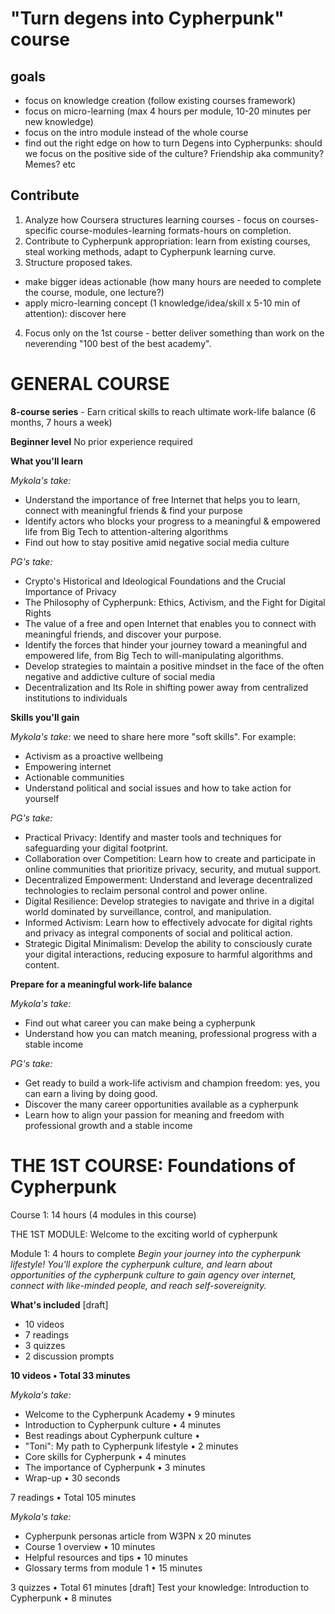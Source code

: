 # "Turn degens into Cypherpunk" course

## goals
- focus on knowledge creation (follow existing courses framework)
- focus on micro-learning (max 4 hours per module, 10-20 minutes per new knowledge)
- focus on the intro module instead of the whole course
- find out the right edge on how to turn Degens into Cypherpunks: should we focus on the positive side of the culture? Friendship aka community? Memes? etc

## Contribute
1. Analyze how Coursera structures learning courses - focus on courses-specific course-modules-learning formats-hours on completion.
2. Contribute to Cypherpunk appropriation: learn from existing courses, steal working methods, adapt to Cypherpunk learning curve.
3. Structure proposed takes.
- make bigger ideas actionable (how many hours are needed to complete the course, module, one lecture?)
- apply micro-learning concept (1 knowledge/idea/skill x 5-10 min of attention): discover here
4. Focus only on the 1st course - better deliver something than work on the neverending "100 best of the best academy".

# GENERAL COURSE
**8-course series** - Earn critical skills to reach ultimate work-life balance (6 months, 7 hours a week)

**Beginner level**
No prior experience required

**What you'll learn**

_Mykola's take:_

- Understand the importance of free Internet that helps you to learn, connect with meaningful friends & find your purpose
- Identify actors who blocks your progress to a meaningful & empowered life from Big Tech to attention-altering algorithms
- Find out how to stay positive amid negative social media culture

_PG's take:_
- Crypto's Historical and Ideological Foundations and the Crucial Importance of Privacy
- The Philosophy of Cypherpunk: Ethics, Activism, and the Fight for Digital Rights
- The value of a free and open Internet that enables you to connect with meaningful friends, and discover your purpose. 
- Identify the forces that hinder your journey toward a meaningful and empowered life, from Big Tech to will-manipulating algorithms. 
- Develop strategies to maintain a positive mindset in the face of the often negative and addictive culture of social media
- Decentralization and Its Role in shifting power away from centralized institutions to individuals

**Skills you'll gain**

_Mykola's take_: we need to share here more "soft skills". For example:
- Activism as a proactive wellbeing
- Empowering internet
- Actionable communities
- Understand political and social issues and how to take action for yourself

_PG's take:_
- Practical Privacy: Identify and master tools and techniques for safeguarding your digital footprint.
- Collaboration over Competition: Learn how to create and participate in online communities that prioritize privacy, security, and mutual support.
- Decentralized Empowerment: Understand and leverage decentralized technologies to reclaim personal control and power online.
- Digital Resilience: Develop strategies to navigate and thrive in a digital world dominated by surveillance, control, and manipulation.
- Informed Activism: Learn how to effectively advocate for digital rights and privacy as integral components of social and political action.
- Strategic Digital Minimalism: Develop the ability to consciously curate your digital interactions, reducing exposure to harmful algorithms and content.

**Prepare for a meaningful work-life balance**

_Mykola's take:_
- Find out what career you can make being a cypherpunk
- Understand how you can match meaning, professional progress with a stable income

_PG's take:_
- Get ready to build a work-life activism and champion freedom: yes, you can earn a living by doing good.
- Discover the many career opportunities available as a cypherpunk
- Learn how to align your passion for meaning and freedom with professional growth and a stable income

# THE 1ST COURSE: Foundations of Cypherpunk
Course 1: 14 hours (4 modules in this course)

THE 1ST MODULE: Welcome to the exciting world of cypherpunk

Module 1: 4 hours to complete
_Begin your journey into the cypherpunk lifestyle! You'll explore the cypherpunk culture, and learn about opportunities of the cypherpunk culture to gain agency over internet, connect with like-minded people, and reach self-sovereignity._

**What's included** [draft]

- 10 videos
- 7 readings
- 3 quizzes
- 2 discussion prompts

**10 videos • Total 33 minutes**

_Mykola's take:_
- Welcome to the Cypherpunk Academy • 9 minutes
- Introduction to Cypherpunk culture • 4 minutes
- Best readings about Cypherpunk culture •
- "Toni": My path to Cypherpunk lifestyle • 2 minutes
- Core skills for Cypherpunk • 4 minutes
- The importance of Cypherpunk • 3 minutes
- Wrap-up • 30 seconds

7 readings • Total 105 minutes

_Mykola's take:_

- Cypherpunk personas article from W3PN x 20 minutes
- Course 1 overview • 10 minutes
- Helpful resources and tips • 10 minutes
- Glossary terms from module 1 • 15 minutes

3 quizzes • Total 61 minutes [draft]
Test your knowledge: Introduction to Cypherpunk • 8 minutes
